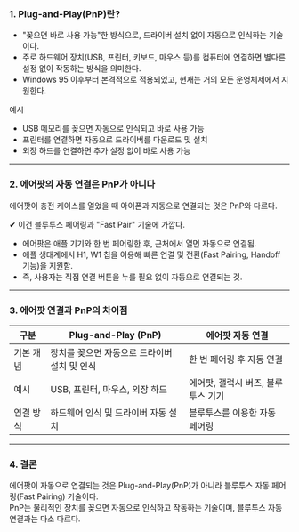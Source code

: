 
### 1. Plug-and-Play(PnP)란?  
- "꽂으면 바로 사용 가능"한 방식으로, 드라이버 설치 없이 자동으로 인식하는 기술이다.  
- 주로 하드웨어 장치(USB, 프린터, 키보드, 마우스 등)를 컴퓨터에 연결하면 별다른 설정 없이 작동하는 방식을 의미한다.  
- Windows 95 이후부터 본격적으로 적용되었고, 현재는 거의 모든 운영체제에서 지원한다.  

 예시  
- USB 메모리를 꽂으면 자동으로 인식되고 바로 사용 가능  
- 프린터를 연결하면 자동으로 드라이버를 다운로드 및 설치  
- 외장 하드를 연결하면 추가 설정 없이 바로 사용 가능  

---

### 2. 에어팟의 자동 연결은 PnP가 아니다  
에어팟이 충전 케이스를 열었을 때 아이폰과 자동으로 연결되는 것은 PnP와 다르다.  

✔ 이건 블루투스 페어링과 "Fast Pair" 기술에 가깝다.  
- 에어팟은 애플 기기와 한 번 페어링한 후, 근처에서 열면 자동으로 연결됨.  
- 애플 생태계에서 H1, W1 칩을 이용해 빠른 연결 및 전환(Fast Pairing, Handoff 기능)을 지원함.  
- 즉, 사용자는 직접 연결 버튼을 누를 필요 없이 자동으로 연결되는 것.  

---

### 3. 에어팟 연결과 PnP의 차이점  
| 구분 | Plug-and-Play (PnP) | 에어팟 자동 연결 |
|------|------------------|----------------|
| 기본 개념 | 장치를 꽂으면 자동으로 드라이버 설치 및 인식 | 한 번 페어링 후 자동 연결 |
| 예시 | USB, 프린터, 마우스, 외장 하드 | 에어팟, 갤럭시 버즈, 블루투스 기기 |
| 연결 방식 | 하드웨어 인식 및 드라이버 자동 설치 | 블루투스를 이용한 자동 페어링 |

---

### 4. 결론  
에어팟이 자동으로 연결되는 것은 Plug-and-Play(PnP)가 아니라 블루투스 자동 페어링(Fast Pairing) 기술이다.  
PnP는 물리적인 장치를 꽂으면 자동으로 인식하고 작동하는 기술이며, 블루투스 자동 연결과는 다소 다르다.
